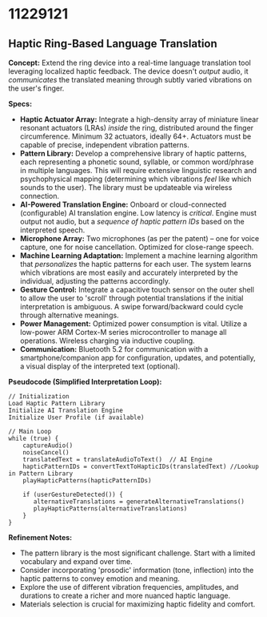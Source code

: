 # 11229121

## Haptic Ring-Based Language Translation

**Concept:** Extend the ring device into a real-time language translation tool leveraging localized haptic feedback. The device doesn't *output* audio, it *communicates* the translated meaning through subtly varied vibrations on the user's finger.

**Specs:**

*   **Haptic Actuator Array:** Integrate a high-density array of miniature linear resonant actuators (LRAs) *inside* the ring, distributed around the finger circumference.  Minimum 32 actuators, ideally 64+.  Actuators must be capable of precise, independent vibration patterns.
*   **Pattern Library:** Develop a comprehensive library of haptic patterns, each representing a phonetic sound, syllable, or common word/phrase in multiple languages. This will require extensive linguistic research and psychophysical mapping (determining which vibrations *feel* like which sounds to the user).  The library must be updateable via wireless connection.
*   **AI-Powered Translation Engine:** Onboard or cloud-connected (configurable) AI translation engine. Low latency is *critical*.  Engine must output not audio, but a *sequence of haptic pattern IDs* based on the interpreted speech.
*   **Microphone Array:** Two microphones (as per the patent) – one for voice capture, one for noise cancellation. Optimized for close-range speech.
*   **Machine Learning Adaptation:** Implement a machine learning algorithm that *personalizes* the haptic patterns for each user.  The system learns which vibrations are most easily and accurately interpreted by the individual, adjusting the patterns accordingly.
*   **Gesture Control:** Integrate a capacitive touch sensor on the outer shell to allow the user to 'scroll' through potential translations if the initial interpretation is ambiguous.  A swipe forward/backward could cycle through alternative meanings.
*   **Power Management:** Optimized power consumption is vital. Utilize a low-power ARM Cortex-M series microcontroller to manage all operations. Wireless charging via inductive coupling.
*   **Communication:** Bluetooth 5.2 for communication with a smartphone/companion app for configuration, updates, and potentially, a visual display of the interpreted text (optional).

**Pseudocode (Simplified Interpretation Loop):**

```
// Initialization
Load Haptic Pattern Library
Initialize AI Translation Engine
Initialize User Profile (if available)

// Main Loop
while (true) {
    captureAudio()
    noiseCancel()
    translatedText = translateAudioToText()  // AI Engine
    hapticPatternIDs = convertTextToHapticIDs(translatedText) //Lookup in Pattern Library
    playHapticPatterns(hapticPatternIDs)
    
    if (userGestureDetected()) {
       alternativeTranslations = generateAlternativeTranslations()
       playHapticPatterns(alternativeTranslations)
    }
}
```

**Refinement Notes:**

*   The pattern library is the most significant challenge.  Start with a limited vocabulary and expand over time.
*   Consider incorporating 'prosodic' information (tone, inflection) into the haptic patterns to convey emotion and meaning.
*   Explore the use of different vibration frequencies, amplitudes, and durations to create a richer and more nuanced haptic language.
*   Materials selection is crucial for maximizing haptic fidelity and comfort.